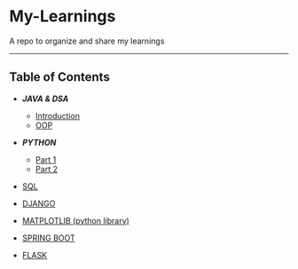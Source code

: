# My-Learnings
A repo to organize and share my learnings

***

## Table of Contents

* ***JAVA & DSA***
  * [Introduction](Notes/java_dsa_intro.md)
  * [OOP](Notes/java_dsa_oop.md)

  
* ***PYTHON***
    * [Part 1](Notes/python_note.md)
    * [Part 2](Notes/python_note_part_2.md)
    

* [SQL](Notes/sql_note.md)
* [DJANGO](Notes/django_note.md)
* [MATPLOTLIB (python library)](Notes/matplotlib_note.md)
* [SPRING BOOT](Notes/java_springboot_1.md)
* [FLASK](Notes/python_flask_1.md)